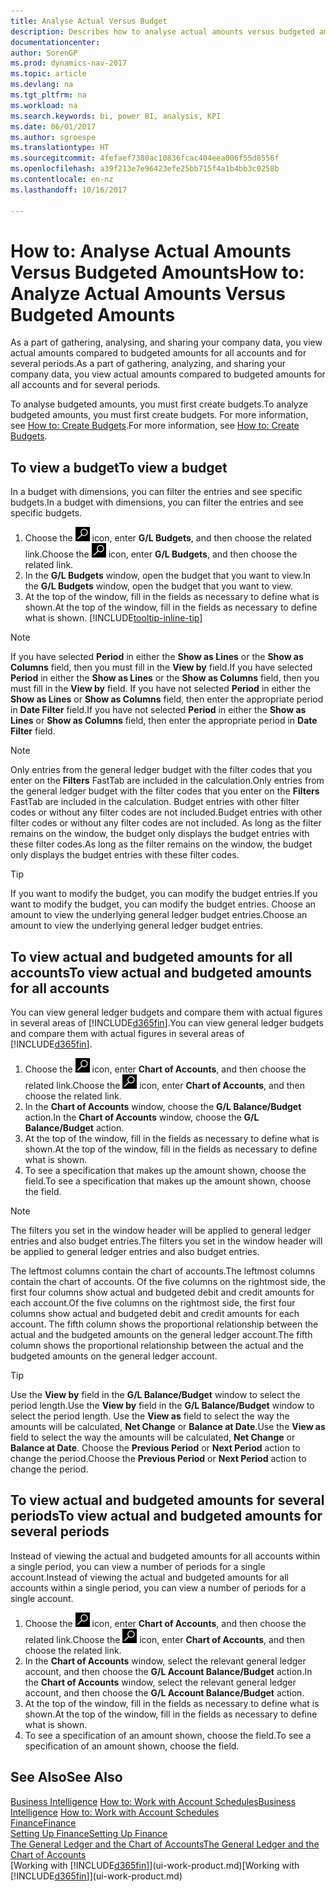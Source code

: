 ```yaml
---
title: Analyse Actual Versus Budget
description: Describes how to analyse actual amounts versus budgeted amounts.
documentationcenter: 
author: SorenGP
ms.prod: dynamics-nav-2017
ms.topic: article
ms.devlang: na
ms.tgt_pltfrm: na
ms.workload: na
ms.search.keywords: bi, power BI, analysis, KPI
ms.date: 06/01/2017
ms.author: sgroespe
ms.translationtype: HT
ms.sourcegitcommit: 4fefaef7380ac10836fcac404eea006f55d8556f
ms.openlocfilehash: a39f213e7e96423efe25bb715f4a1b4bb3c0258b
ms.contentlocale: en-nz
ms.lasthandoff: 10/16/2017

---
```

# <a name="how-to-analyze-actual-amounts-versus-budgeted-amounts"></a><span data-ttu-id="26d43-103">How to: Analyse Actual Amounts Versus Budgeted Amounts</span><span class="sxs-lookup"><span data-stu-id="26d43-103">How to: Analyze Actual Amounts Versus Budgeted Amounts</span></span>
<span data-ttu-id="26d43-104">As a part of gathering, analysing, and sharing your company data, you view actual amounts compared to budgeted amounts for all accounts and for several periods.</span><span class="sxs-lookup"><span data-stu-id="26d43-104">As a part of gathering, analyzing, and sharing your company data, you view actual amounts compared to budgeted amounts for all accounts and for several periods.</span></span>

<span data-ttu-id="26d43-105">To analyse budgeted amounts, you must first create budgets.</span><span class="sxs-lookup"><span data-stu-id="26d43-105">To analyze budgeted amounts, you must first create budgets.</span></span> <span data-ttu-id="26d43-106">For more information, see [How to: Create Budgets](finance-how-create-budgets.md).</span><span class="sxs-lookup"><span data-stu-id="26d43-106">For more information, see [How to: Create Budgets](finance-how-create-budgets.md).</span></span>

## <a name="to-view-a-budget"></a><span data-ttu-id="26d43-107">To view a budget</span><span class="sxs-lookup"><span data-stu-id="26d43-107">To view a budget</span></span>
<span data-ttu-id="26d43-108">In a budget with dimensions, you can filter the entries and see specific budgets.</span><span class="sxs-lookup"><span data-stu-id="26d43-108">In a budget with dimensions, you can filter the entries and see specific budgets.</span></span>

1. <span data-ttu-id="26d43-109">Choose the ![Search for Page or Report](media/ui-search/search_small.png "Search for Page or Report icon") icon, enter **G/L Budgets**, and then choose the related link.</span><span class="sxs-lookup"><span data-stu-id="26d43-109">Choose the ![Search for Page or Report](media/ui-search/search_small.png "Search for Page or Report icon") icon, enter **G/L Budgets**, and then choose the related link.</span></span>
2. <span data-ttu-id="26d43-110">In the **G/L Budgets** window, open the budget that you want to view.</span><span class="sxs-lookup"><span data-stu-id="26d43-110">In the **G/L Budgets** window, open the budget that you want to view.</span></span>  
3. <span data-ttu-id="26d43-111">At the top of the window, fill in the fields as necessary to define what is shown.</span><span class="sxs-lookup"><span data-stu-id="26d43-111">At the top of the window, fill in the fields as necessary to define what is shown.</span></span> [!INCLUDE[tooltip-inline-tip](includes/tooltip-inline-tip_md.md)]

> [!NOTE]  
>   <span data-ttu-id="26d43-112">If you have selected **Period** in either the **Show as Lines** or the **Show as Columns** field, then you must fill in the **View by** field.</span><span class="sxs-lookup"><span data-stu-id="26d43-112">If you have selected **Period** in either the **Show as Lines** or the **Show as Columns** field, then you must fill in the **View by** field.</span></span> <span data-ttu-id="26d43-113">If you have not selected **Period** in either the **Show as Lines** or **Show as Columns** field, then enter the appropriate period in **Date Filter** field.</span><span class="sxs-lookup"><span data-stu-id="26d43-113">If you have not selected **Period** in either the **Show as Lines** or **Show as Columns** field, then enter the appropriate period in **Date Filter** field.</span></span>  

> [!NOTE]  
>   <span data-ttu-id="26d43-114">Only entries from the general ledger budget with the filter codes that you enter on the **Filters** FastTab are included in the calculation.</span><span class="sxs-lookup"><span data-stu-id="26d43-114">Only entries from the general ledger budget with the filter codes that you enter on the **Filters** FastTab are included in the calculation.</span></span> <span data-ttu-id="26d43-115">Budget entries with other filter codes or without any filter codes are not included.</span><span class="sxs-lookup"><span data-stu-id="26d43-115">Budget entries with other filter codes or without any filter codes are not included.</span></span> <span data-ttu-id="26d43-116">As long as the filter remains on the window, the budget only displays the budget entries with these filter codes.</span><span class="sxs-lookup"><span data-stu-id="26d43-116">As long as the filter remains on the window, the budget only displays the budget entries with these filter codes.</span></span>  

> [!TIP]  
>   <span data-ttu-id="26d43-117">If you want to modify the budget, you can modify the budget entries.</span><span class="sxs-lookup"><span data-stu-id="26d43-117">If you want to modify the budget, you can modify the budget entries.</span></span> <span data-ttu-id="26d43-118">Choose an amount to view the underlying general ledger budget entries.</span><span class="sxs-lookup"><span data-stu-id="26d43-118">Choose an amount to view the underlying general ledger budget entries.</span></span>

## <a name="to-view-actual-and-budgeted-amounts-for-all-accounts"></a><span data-ttu-id="26d43-119">To view actual and budgeted amounts for all accounts</span><span class="sxs-lookup"><span data-stu-id="26d43-119">To view actual and budgeted amounts for all accounts</span></span>  
<span data-ttu-id="26d43-120">You can view general ledger budgets and compare them with actual figures in several areas of [!INCLUDE[d365fin](includes/d365fin_md.md)].</span><span class="sxs-lookup"><span data-stu-id="26d43-120">You can view general ledger budgets and compare them with actual figures in several areas of [!INCLUDE[d365fin](includes/d365fin_md.md)].</span></span>

1. <span data-ttu-id="26d43-121">Choose the ![Search for Page or Report](media/ui-search/search_small.png "Search for Page or Report icon") icon, enter **Chart of Accounts**, and then choose the related link.</span><span class="sxs-lookup"><span data-stu-id="26d43-121">Choose the ![Search for Page or Report](media/ui-search/search_small.png "Search for Page or Report icon") icon, enter **Chart of Accounts**, and then choose the related link.</span></span>  
2. <span data-ttu-id="26d43-122">In the **Chart of Accounts** window, choose the **G/L Balance/Budget** action.</span><span class="sxs-lookup"><span data-stu-id="26d43-122">In the **Chart of Accounts** window, choose the **G/L Balance/Budget** action.</span></span>
3. <span data-ttu-id="26d43-123">At the top of the window, fill in the fields as necessary to define what is shown.</span><span class="sxs-lookup"><span data-stu-id="26d43-123">At the top of the window, fill in the fields as necessary to define what is shown.</span></span>  
4. <span data-ttu-id="26d43-124">To see a specification that makes up the amount shown, choose the field.</span><span class="sxs-lookup"><span data-stu-id="26d43-124">To see a specification that makes up the amount shown, choose the field.</span></span>  

> [!NOTE]  
>   <span data-ttu-id="26d43-125">The filters you set in the window header will be applied to general ledger entries and also budget entries.</span><span class="sxs-lookup"><span data-stu-id="26d43-125">The filters you set in the window header will be applied to general ledger entries and also budget entries.</span></span>

<span data-ttu-id="26d43-126">The leftmost columns contain the chart of accounts.</span><span class="sxs-lookup"><span data-stu-id="26d43-126">The leftmost columns contain the chart of accounts.</span></span> <span data-ttu-id="26d43-127">Of the five columns on the rightmost side, the first four columns show actual and budgeted debit and credit amounts for each account.</span><span class="sxs-lookup"><span data-stu-id="26d43-127">Of the five columns on the rightmost side, the first four columns show actual and budgeted debit and credit amounts for each account.</span></span> <span data-ttu-id="26d43-128">The fifth column shows the proportional relationship between the actual and the budgeted amounts on the general ledger account.</span><span class="sxs-lookup"><span data-stu-id="26d43-128">The fifth column shows the proportional relationship between the actual and the budgeted amounts on the general ledger account.</span></span>  

> [!TIP]  
>   <span data-ttu-id="26d43-129">Use the **View by** field in the **G/L Balance/Budget** window to select the period length.</span><span class="sxs-lookup"><span data-stu-id="26d43-129">Use the **View by** field in the **G/L Balance/Budget** window to select the period length.</span></span> <span data-ttu-id="26d43-130">Use the **View as** field to select the way the amounts will be calculated, **Net Change** or **Balance at Date**.</span><span class="sxs-lookup"><span data-stu-id="26d43-130">Use the **View as** field to select the way the amounts will be calculated, **Net Change** or **Balance at Date**.</span></span> <span data-ttu-id="26d43-131">Choose the **Previous Period** or **Next Period** action to change the period.</span><span class="sxs-lookup"><span data-stu-id="26d43-131">Choose the **Previous Period** or **Next Period** action to change the period.</span></span>  

## <a name="to-view-actual-and-budgeted-amounts-for-several-periods"></a><span data-ttu-id="26d43-132">To view actual and budgeted amounts for several periods</span><span class="sxs-lookup"><span data-stu-id="26d43-132">To view actual and budgeted amounts for several periods</span></span>  
<span data-ttu-id="26d43-133">Instead of viewing the actual and budgeted amounts for all accounts within a single period, you can view a number of periods for a single account.</span><span class="sxs-lookup"><span data-stu-id="26d43-133">Instead of viewing the actual and budgeted amounts for all accounts within a single period, you can view a number of periods for a single account.</span></span>  

1. <span data-ttu-id="26d43-134">Choose the ![Search for Page or Report](media/ui-search/search_small.png "Search for Page or Report icon") icon, enter **Chart of Accounts**, and then choose the related link.</span><span class="sxs-lookup"><span data-stu-id="26d43-134">Choose the ![Search for Page or Report](media/ui-search/search_small.png "Search for Page or Report icon") icon, enter **Chart of Accounts**, and then choose the related link.</span></span>  
2. <span data-ttu-id="26d43-135">In the **Chart of Accounts** window, select the relevant general ledger account, and then choose the **G/L Account Balance/Budget** action.</span><span class="sxs-lookup"><span data-stu-id="26d43-135">In the **Chart of Accounts** window, select the relevant general ledger account, and then choose the **G/L Account Balance/Budget** action.</span></span>  
3. <span data-ttu-id="26d43-136">At the top of the window, fill in the fields as necessary to define what is shown.</span><span class="sxs-lookup"><span data-stu-id="26d43-136">At the top of the window, fill in the fields as necessary to define what is shown.</span></span>   
4. <span data-ttu-id="26d43-137">To see a specification of an amount shown, choose the field.</span><span class="sxs-lookup"><span data-stu-id="26d43-137">To see a specification of an amount shown, choose the field.</span></span>  

## <a name="see-also"></a><span data-ttu-id="26d43-138">See Also</span><span class="sxs-lookup"><span data-stu-id="26d43-138">See Also</span></span>
<span data-ttu-id="26d43-139">[Business Intelligence](bi.md)
[How to: Work with Account Schedules](bi-how-work-account-schedule.md)</span><span class="sxs-lookup"><span data-stu-id="26d43-139">[Business Intelligence](bi.md)
[How to: Work with Account Schedules](bi-how-work-account-schedule.md)</span></span>  
[<span data-ttu-id="26d43-140">Finance</span><span class="sxs-lookup"><span data-stu-id="26d43-140">Finance</span></span>](finance.md)  
[<span data-ttu-id="26d43-141">Setting Up Finance</span><span class="sxs-lookup"><span data-stu-id="26d43-141">Setting Up Finance</span></span>](finance-setup-finance.md)  
[<span data-ttu-id="26d43-142">The General Ledger and the Chart of Accounts</span><span class="sxs-lookup"><span data-stu-id="26d43-142">The General Ledger and the Chart of Accounts</span></span>](finance-general-ledger.md)  
<span data-ttu-id="26d43-143">[Working with [!INCLUDE[d365fin](includes/d365fin_md.md)]](ui-work-product.md)</span><span class="sxs-lookup"><span data-stu-id="26d43-143">[Working with [!INCLUDE[d365fin](includes/d365fin_md.md)]](ui-work-product.md)</span></span>  

